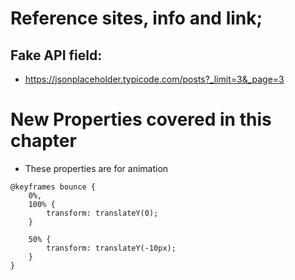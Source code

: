 # Reference sites, info and link;

## Fake API field:
* https://jsonplaceholder.typicode.com/posts?_limit=3&_page=3

# New Properties covered in this chapter
* These properties are for animation
```
@keyframes bounce {
    0%,
    100% {
        transform: translateY(0);
    }

    50% {
        transform: translateY(-10px);
    }
}
```